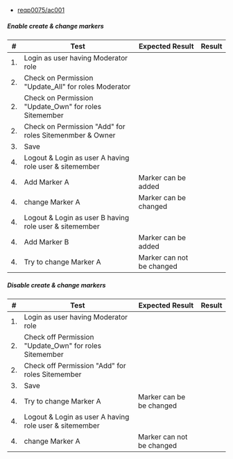 * [reqp0075/ac001](https://github.com/PolitAktiv/politaktiv-requirements/tree/master/en/requirements/req0075/ac001.md)

##### Enable create & change markers
|#		|Test										|Expected Result|Result	|
| -- 	| ------------------ 						| --- 			| --- 	|
|1.		|Login as user having Moderator role|||
|2.		|Check on Permission "Update_All" for roles Moderator|||
|2.		|Check on Permission "Update_Own" for roles Sitemember|||
|2.		|Check on Permission "Add" for roles Sitemenmber & Owner|||
|3.		|Save							|||		
|4.		|Logout & Login as user A having role user & sitemember|||
|4.		|Add Marker A|Marker can be added||
|4.		|change Marker A|Marker can be changed||
|4.		|Logout & Login as user B having role user & sitemember|||
|4.		|Add Marker B|Marker can be added||
|4.		|Try to change Marker A|Marker can not be changed||

##### Disable create & change markers
|#		|Test										|Expected Result|Result	|
| -- 	| ------------------ 						| --- 			| --- 	|
|1.		|Login as user having Moderator role|||
|2.		|Check off Permission "Update_Own" for roles Sitemember|||
|2.		|Check off Permission "Add" for roles Sitemember|||
|3.		|Save							|||		
|4.		|Try to change Marker A|Marker can be be changed||
|4.		|Logout & Login as user A having role user & sitemember|||
|4.		|change Marker A|Marker can not be changed||
